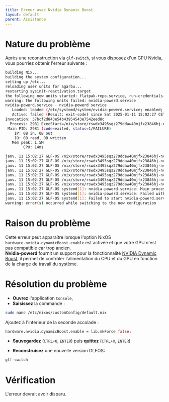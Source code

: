 ```yaml
---
title: Erreur avec Nvidia Dynamic Boost
layout: default
parent: Assistance
---
```


# Nature du problème

Après une reconstruction via `glf-switch`, si vous disposez d'un GPU Nvidia, vous pourriez obtenir l'erreur suivante : 

```bash
building Nix...
building the system configuration...
setting up /etc...
reloading user units for agarbu...
restarting sysinit-reactivation.target
the following new units started: flatpak-repo.service, run-credentials-systemd\x2dtmpfiles\x2dresetup.service.mount, sysinit-reactivation.target, systemd-tmpfiles-resetup.service
warning: the following units failed: nvidia-powerd.service
nvidia-powerd.service - nvidia-powerd service
   Loaded: loaded (/etc/systemd/system/nvidia-powerd.service; enabled; preset: ignored)
   Active: failed (Result: exit-code) since Sat 2025-01-11 15:02:27 CET; 269ms ago
Invocation: 37bcf2d843e54b43954543e7542eed8c
  Process: 2981 ExecStart=/nix/store/rswdx3495sqz279ddaw40mjfx23846hj-nvidia-x11-565.57.01-6.12-1-bin/bin/nvidia-powerd (code=exited, status=1/FAILURE)	 
 Main PID: 2981 (code=exited, status=1/FAILURE)
    IP: 0B in, 0B out
    IO: 0B read, 0B written
   Mem peak: 1.5M
        CPU: 14ms

janv. 11 15:02:27 GLF-OS /nix/store/rswdx3495sqz279ddaw40mjfx23846hj-nvidia-x11-565.57.01-6.12-1-bin/bin/nvidia-powerd[2981]: nvidia-powerd version:1.0(build 1)
janv. 11 15:02:27 GLF-OS /nix/store/rswdx3495sqz279ddaw40mjfx23846hj-nvidia-x11-565.57.01-6.12-1-bin/bin/nvidia-powerd[2981]: SBIOS support not found for NVPCF GET_SUPPORTED function
janv. 11 15:02:27 GLF-OS /nix/store/rswdx3495sqz279ddaw40mjfx23846hj-nvidia-x11-565.57.01-6.12-1-bin/bin/nvidia-powerd[2981]: no matching GPU found
janv. 11 15:02:27 GLF-OS /nix/store/rswdx3495sqz279ddaw40mjfx23846hj-nvidia-x11-565.57.01-6.12-1-bin/bin/nvidia-powerd[2981]: failed to initialize Dynamic Boost
janv. 11 15:02:27 GLF-OS /nix/store/rswdx3495sqz279ddaw40mjfx23846hj-nvidia-x11-565.57.01-6.12-1-bin/bin/nvidia-powerd[2981]: failed to detach GPU ID 256
janv. 11 15:02:27 GLF-OS /nix/store/rswdx3495sqz279ddaw40mjfx23846hj-nvidia-x11-565.57.01-6.12-1-bin/bin/nvidia-powerd[2981]: failed to initialize Dynamic Boost
janv. 11 15:02:27 GLF-OS /nix/store/rswdx3495sqz279ddaw40mjfx23846hj-nvidia-x11-565.57.01-6.12-1-bin/bin/nvidia-powerd[2981]: failed to detach GPU ID 256
janv. 11 15:02:27 GLF-OS systemd[1]: nvidia-powerd.service: Main process exited, code=exited, status=1/FAILURE
janv. 11 15:02:27 GLF-OS systemd[1]: nvidia-powerd.service: Failed with result 'exit-code'.
janv. 11 15:02:27 GLF-OS systemd[1]: Failed to start nvidia-powerd.service.
warning: error(s) occurred while switching to the new configuration
```


# Raison du problème 

Cette erreur peut apparaître lorsque l'option NixOS `hardware.nvidia.dynamicBoost.enable` est activée et que votre GPU n'est pas compatible car trop ancien.<br>
**Nvidia-powerd** fournit un support pour la fonctionnalité [NVIDIA Dynamic Boost](https://download.nvidia.com/XFree86/Linux-x86_64/510.47.03/README/dynamicboost.html), il permet de contrôler l'alimentation du CPU et du GPU en fonction de la charge de travail du système. 


# Résolution du problème 

- **Ouvrez** l'application `Console`, 
- **Saisissez** la commande : 

```bash
sudo nano /etc/nixos/customConfig/default.nix
```

Ajoutez à l'intérieur de la seconde accolade : 

```nix
hardware.nvidia.dynamicBoost.enable = lib.mkForce false;
```

- **Sauvegardez** (`CTRL+O`, `ENTER`) puis **quittez** (`CTRL+X`, `ENTER`)

- **Reconstruisez** une nouvelle version GLFOS:

```bash
glf-switch
```

# Vérification

L'erreur devrait avoir disparu.

